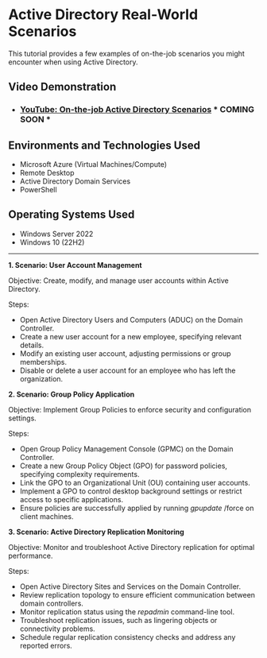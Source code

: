 
<h1>Active Directory Real-World Scenarios</h1>
This tutorial provides a few examples of on-the-job scenarios you might encounter when using Active Directory.


<h2>Video Demonstration</h2>

- ### [YouTube: On-the-job Active Directory Scenarios](https://www.youtube.com) * **COMING SOON** *

<h2>Environments and Technologies Used</h2>

- Microsoft Azure (Virtual Machines/Compute)
- Remote Desktop
- Active Directory Domain Services
- PowerShell

<h2>Operating Systems Used </h2>

- Windows Server 2022
- Windows 10 (22H2)
---
**1. Scenario: User Account Management**

  Objective: Create, modify, and manage user accounts within Active Directory.

  Steps:
  * Open Active Directory Users and Computers (ADUC) on the Domain Controller.
  * Create a new user account for a new employee, specifying relevant details.
  * Modify an existing user account, adjusting permissions or group memberships.
  * Disable or delete a user account for an employee who has left the organization.

**2. Scenario: Group Policy Application**

  Objective: Implement Group Policies to enforce security and configuration settings.

  Steps:

  * Open Group Policy Management Console (GPMC) on the Domain Controller.
  * Create a new Group Policy Object (GPO) for password policies, specifying complexity requirements.
  * Link the GPO to an Organizational Unit (OU) containing user accounts.
  * Implement a GPO to control desktop background settings or restrict access to specific applications.
  * Ensure policies are successfully applied by running *gpupdate* /force on client machines.

**3. Scenario: Active Directory Replication Monitoring**

  Objective: Monitor and troubleshoot Active Directory replication for optimal performance.

  Steps:
  * Open Active Directory Sites and Services on the Domain Controller.
  * Review replication topology to ensure efficient communication between domain controllers.
  * Monitor replication status using the *repadmin* command-line tool.
  * Troubleshoot replication issues, such as lingering objects or connectivity problems.
  * Schedule regular replication consistency checks and address any reported errors.
